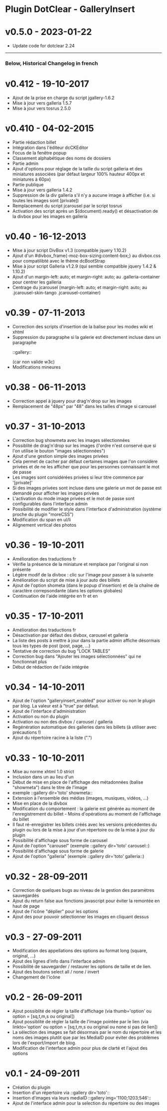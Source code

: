# Plugin DotClear - GalleryInsert

# v0.5.0 - 2023-01-22

- Update code for dotclear 2.24

---

### Below, Historical Changelog in french

# v0.412 - 19-10-2017

- Ajout de la prise en charge du script jgallery-1.6.2
- Mise à jour vers galleria 1.5.7
- Mise à jour vers tosrus 2.5.0

# v0.410 - 04-02-2015

- Partie rédaction billet
- Intégration dans l'éditeur dcCKEditor
- Focus de la fenêtre popup
- Classement alphabétique des noms de dossiers
- Partie admin
- Ajout d'options pour réglage de la taille du script galleria et des miniatures associées (par défaut largeur 100% hauteur 400px et miniatures à 60px)
- Partie publique
- Mise à jour vers galleria 1.4.2
- Suppression de la div galleria s'il n'y a aucune image à afficher (i.e. si toutes les images sont [private])
- Remplacement du script jcarousel par le script tosrus
- Activation des script après un $(document).ready() et désactivation de la divbox pour les images en galleria

# v0.40 - 16-12-2013

- Mise à jour script DivBox v1.3 (compatible jquery 1.10.2)
- Ajout d'un #divbox_frame{-moz-box-sizing:content-box;} au divbox.css pour compatilibté avec le thème dcBootStrap
- Mise à jour script Galleria v1.2.9 (qui semble compatible jquery 1.4.2 & 1.10.2)
- Ajout d'un margin-left: auto; et margin-right: auto; au .galleria-container pour centrer les galleria
- Centrage du jcarousel (margin-left: auto; et margin-right: auto; au .jcarousel-skin-tango .jcarousel-container)

# v0.39 - 07-11-2013

- Correction des scripts d'insertion de la balise pour les modes wiki et xhtml
- Suppression du paragraphe si la galerie est directement incluse dans un paragraphe <p>::gallery::</p> (car non valide w3c)
- Modifications mineures

# v0.38 - 06-11-2013

- Correction appel à jquery pour drag'n'drop sur les images
- Remplacement de "48px" par "48" dans les tailles d'image si carousel

# v0.37 - 31-10-2013

- Correction bug showmeta avec les images sélectionnées
- Possiblité de drag'n'drop sur les images (l'ordre n'est conservé que si l'on utilise le bouton "images sélectionnées")
- Ajout d'une gestion simple des images privées
- Cela permet de cacher par défaut certaines images que l'on considère privées et de ne les afficher que pour les personnes connaissant le mot de passe
- Les images sont considérées privées si leur titre commence par '[private]'
- Si des images privées sont incluse dans une galerie un mot de passe est demandé pour afficher les images privées
- L'activation du mode image privées et le mot de passe sont configurables dans l'interface admin
- Possibilité de modifier le style dans l'interface d'administration (système proche du plugin "moreCSS")
- Modification du span en ul/li
- Alignement vertical des photos

# v0.36 - 19-10-2011

- Amélioration des traductions fr
- Vérifie la présence de la miniature et remplace par l'original si non présente
- Légère modif de la divbox : clic sur l'image pour passer à la suivante
- Amélioration du script de mise à jour auto des billets
- Ajout de l'option shometa (dans le popup d'insertion) et de la chaîne de caractère correpsondante (dans les options globales)
- Continuation de l'aide intégrée en fr et en

# v0.35 - 17-10-2011

- Amélioration des traductions fr
- Désactivation par défaut des divbox, carousel et galleria
- La liste des posts à mettre à jour dans la partie admin affiche désormais tous les types de post (post, page, ...)
- Tentative de correction du bug "LOCK TABLES"
- Correction bug dans "Ajouter les images sélectionnées" qui ne fonctionnait plus
- Début de rédaction de l'aide intégrée

# v0.34 - 14-10-2011

- Ajout de l'option "galleryinsert_enabled" pour activer ou non le plugin par blog. La valeur est à "true" par défaut.
- Ajout de l'interface d'administration
- Activation ou non du plugin
- Activation ou non des divbox / carousel / galleria
- Regénération automatique des galleries dans les billets (à utiliser avec précautions !)
- Ajout du répertoire racine à la liste (".")

# v0.33 - 10-10-2011

- Mise au norme xhtml 1.0 strict
- Inclusion dans un <span> au lieu d'un <div>
- Début de mise en place de l'affichage des métadonnées (balise "showmeta") dans le titre de l'image
- exemple ::gallery dir='toto' showmeta::
- Extension à l'ensemble des médias (images, musiques, vidéos, ...)
- Mise en place de la divbox
- Modification du comportement : la galerie est générée au moment de l'enregistrement du billet - Moins d'opérations au moment de l'affichage du billet
- Il faut ré-enregistrer les billets créés avec les versions précédentes du plugin ou lors de la mise à jour d'un répertoire ou de la mise à jour du plugin
- Possibilité d'affichage sous forme de carousel
- Ajout de l'option "carousel" (exemple ::gallery dir='toto' carousel::)
- Possibilité d'affichage sous forme de galerie
- Ajout de l'option "galleria" (exemple ::gallery dir='toto' galleria::)

# v0.32 - 28-09-2011

- Correction de quelques bugs au niveau de la gestion des paramètres sauvegardés
- Ajout du return false aux fonctions javascript pour éviter la remontée en haut de page
- Ajout de l'icône "déplier" pour les options
- Ajout des <label> pour pouvoir sélectionner les images en cliquant dessus

# v0.3 - 27-09-2011

- Modification des appellations des options au format long (square, original, ...)
- Ajout des lignes d'info dans l'interface admin
- Possibilité de sauvegarder / restaurer les options de taille et de lien.
- Ajout des boutons select all / none / invert
- Changement de l'icône

# v0.2 - 26-09-2011

- Ajout possiblité de régler la taille d'affichage (via thumb='option' ou option = [sq,t,m,s ou original])
- Ajout possiblité de régler la taille de l'image pointée par le lien (via linkto='option' ou option = [sq,t,m,s ou original ou none si pas de lien])
- La sélection des images se fait désormais par le nom du répertoire et les noms des images plutôt que par les MediaID pour éviter des problèmes lors de l'export/import de blog.
- Modification de l'interface admin pour plus de clarté et l'ajout des options

# v0.1 - 24-09-2011

- Création du plugin
- Insertion d'un répertoire via ::gallery dir='toto'::
- Insertion d'images via leurs mediaID ::gallery img='1100;1203;546'::
- Ajout de l'interface admin pour la selection du répertoire ou des images
